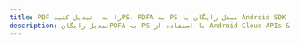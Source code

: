 ---title: PDF را به  تبدیل کنیدPS، PDFA به PS مبدل رایگان یا Android SDKdescription: تبدیل رایگانPDFA به PS با استفاده از Android Cloud APIs & SDK همچنین اسناد PDF را در Cloud ایجاد، ویرایش و رندر کنید.---